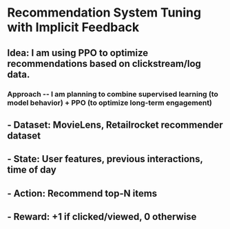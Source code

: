 # Recommendation System Tuning with Implicit Feedback

## Idea: I am using PPO to optimize recommendations based on clickstream/log data.
### Approach -- I am planning to combine supervised learning (to model behavior) + PPO (to optimize long-term engagement)


## - Dataset: MovieLens, Retailrocket recommender dataset

## - State: User features, previous interactions, time of day

## - Action: Recommend top-N items

## - Reward: +1 if clicked/viewed, 0 otherwise

